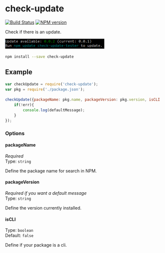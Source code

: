 # check-update 

[![Build Status](https://travis-ci.org/cedced19/check-update.svg?branch=master)](https://travis-ci.org/cedced19/check-update)
[![NPM version](https://badge.fury.io/js/check-update.svg)](http://badge.fury.io/js/check-update)


Check if there is an update.

![](https://raw.githubusercontent.com/cedced19/check-update/master/demo.png)

```bash
npm install --save check-update
```

## Example

```js
var checkUpdate = require('check-update');
var pkg = require('./package.json');

checkUpdate({packageName: pkg.name, packageVersion: pkg.version, isCLI: true}, function(err, latestVersion, defaultMessage){
    if(!err){
        console.log(defaultMessage);
    }
});
```

### Options

#### packageName

*Required*  
Type: `string`

Define the package name for search in NPM.

#### packageVersion

*Required if you want a default message*   
Type: `string`

Define the version currently installed.

#### isCLI
 
Type: `boolean`  
Default: `false`

Define if your package is a cli.
